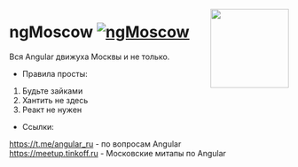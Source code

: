 [<img src="https://habrastorage.org/webt/ix/nj/3w/ixnj3wuhtfdegho6hk_phjthhwy.png" align="right" width="141" height="143">](https://github.com/brillout/awesome-angular-components)

# ngMoscow [![ngMoscow](https://img.shields.io/badge/Telegram_chat:-ngMoscow-f70059.svg?style=flat)](https://t.me/ngMoscow)

Вся Angular движуха Москвы и не только. 

- Правила просты: 

1. Будьте зайками 
2. Хантить не здесь 
3. Реакт не нужен 

- Ссылки: 

https://t.me/angular_ru - по вопросам Angular <br>
https://meetup.tinkoff.ru - Московские митапы по Angular <br>
